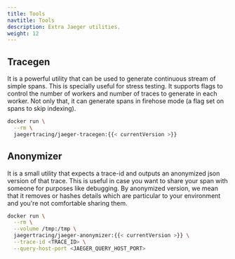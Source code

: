 ```yaml
---
title: Tools
navtitle: Tools
description: Extra Jaeger utilities.
weight: 12
---
```


## Tracegen

It is a powerful utility that can be used to generate continuous stream of simple spans. This is specially useful for stress testing. It supports flags to control the number of workers and number of traces to generate in each worker. Not only that, it can generate spans in firehose mode (a flag set on spans to skip indexing).

```sh
docker run \
  --rm \
  jaegertracing/jaeger-tracegen:{{< currentVersion >}} 
```

## Anonymizer

It is a small utility that expects a trace-id and outputs an anonymized json version of that trace. This is useful in case you want to share your span with someone for purposes like debugging. By anonymized version, we mean that it removes or hashes details which are particular to your environment and you're not comfortable sharing them.

```sh
docker run \
  --rm \
  --volume /tmp:/tmp \
  jaegertracing/jaeger-anonymizer:{{< currentVersion >}} \
  --trace-id <TRACE_ID> \
  --query-host-port <JAEGER_QUERY_HOST_PORT>
```
